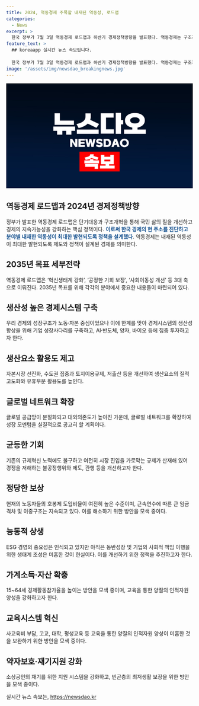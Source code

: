 ```yaml
---
title: 2024, 역동경제 주목할 내재된 역동성, 로드맵
categories:
  - News
excerpt: >
  한국 정부가 7월 3일 역동경제 로드맵과 하반기 경제정책방향을 발표했다. 역동경제는 구조개혁과 단기대응을 통해 국민 삶의 질을 높이고 지속가능한 경제를 구축하는 정책이다. 성장률 둔화와 사회안전망 강화, 소득격차 등의 문제에 대응하기 위해 2035년까지 생산성 개선, 교육시스템 혁신, 소상공인 재기지원 등 10대 과제를 세분화했다. 생산성 높은 경제시스템 구축, 생산요소 활용도 제고, 글로벌 네트워크 확장 등을 추진하며, 균등한 기회 보장, 정당한 보상, 능동적 상생, 가계소득·자산 확충, 교육시스템 혁신, 약자보호·재기지원 등에 힘을 쏟을 계획이다.
feature_text: >
  ## koreaapp 실시간 뉴스 속보입니다.

  한국 정부가 7월 3일 역동경제 로드맵과 하반기 경제정책방향을 발표했다. 역동경제는 구조개혁과 단기대응을 통해 국민 삶의 질을 높이고 지속가능한 경제를 구축하는 정책이다. 성장률 둔화와 사회안전망 강화, 소득격차 등의 문제에 대응하기 위해 2035년까지 생산성 개선, 교육시스템 혁신, 소상공인 재기지원 등 10대 과제를 세분화했다. 생산성 높은 경제시스템 구축, 생산요소 활용도 제고, 글로벌 네트워크 확장 등을 추진하며, 균등한 기회 보장, 정당한 보상, 능동적 상생, 가계소득·자산 확충, 교육시스템 혁신, 약자보호·재기지원 등에 힘을 쏟을 계획이다.
image: '/assets/img/newsdao_breakingnews.jpg'
---
```


<p><img src="/assets/img/newsdao_breakingnews.jpg" alt="koreaapp 속보" /></p>

<h2 data-ke-size="size26">역동경제 로드맵과 2024년 경제정책방향</h2>

<p>정부가 발표한 역동경제 로드맵은 단기대응과 구조개혁을 통해 국민 삶의 질을 개선하고 경제의 지속가능성을 강화하는 핵심 정책이다. <b><span style="color: #1a5490;">이로써 한국 경제의 현 주소를 진단하고 분야별 내재한 역동성이 최대한 발현되도록 정책을 설계했다</span></b>. 역동경제는 내재된 역동성이 최대한 발현되도록 제도와 정책이 설계된 경제를 의미한다. </p>

<h2 data-ke-size="size26">2035년 목표 세부전략</h2>

<p>역동경제 로드맵은 ‘혁신생태계 강화’, ‘공정한 기회 보장’, ‘사회이동성 개선’ 등 3대 축으로 이뤄진다. 2035년 목표를 위해 각각의 분야에서 중요한 내용들이 마련되어 있다.</p>

<h2 data-ke-size="size26">생산성 높은 경제시스템 구축</h2>

<p>우리 경제의 성장구조가 노동·자본 중심이었으나 이에 한계를 맞아 경제시스템의 생산성 향상을 위해 기업 성장사다리를 구축하고, AI·반도체, 양자, 바이오 등에 집중 투자하고자 한다.</p>

<h2 data-ke-size="size26">생산요소 활용도 제고</h2>

<p>자본시장 선진화, 수도권 집중과 토지이용규제, 저출산 등을 개선하여 생산요소의 질적 고도화와 유휴부문 활용도를 높인다.</p>

<h2 data-ke-size="size26">글로벌 네트워크 확장</h2>

<p>글로벌 공급망이 분절화되고 대외의존도가 높아진 가운데, 글로벌 네트워크를 확장하여 성장 모멘텀을 실질적으로 공고히 할 계획이다.</p>

<h2 data-ke-size="size26">균등한 기회</h2>

<p>기존의 규제혁신 노력에도 불구하고 여전히 시장 진입을 가로막는 규제가 산재해 있어 경쟁을 저해하는 불공정행위와 제도, 관행 등을 개선하고자 한다.</p>

<h2 data-ke-size="size26">정당한 보상</h2>

<p>현재의 노동자들의 호봉제 도입비율이 여전히 높은 수준이며, 근속연수에 따른 큰 임금 격차 및 이중구조는 지속되고 있다. 이를 해소하기 위한 방안을 모색 중이다.</p>

<h2 data-ke-size="size26">능동적 상생</h2>

<p>ESG 경영의 중요성은 인식되고 있지만 아직은 동반성장 및 기업의 사회적 책임 이행을 위한 생태계 조성은 미흡한 것이 현실이다. 이를 개선하기 위한 정책을 추진하고자 한다. </p>

<h2 data-ke-size="size26">가계소득·자산 확충</h2>

<p>15~64세 경제활동참가율을 높이는 방안을 모색 중이며, 교육을 통한 양질의 인적자원 양성을 강화하고자 한다.</p>

<h2 data-ke-size="size26">교육시스템 혁신</h2>

<p>사교육비 부담, 고교, 대학, 평생교육 등 교육을 통한 양질의 인적자원 양성이 미흡한 것을 보완하기 위한 방안을 모색 중이다.</p>

<h2 data-ke-size="size26">약자보호·재기지원 강화</h2>

<p>소상공인의 재기를 위한 지원 시스템을 강화하고, 빈곤층의 최저생활 보장을 위한 방안을 모색 중이다.</p>
실시간 뉴스 속보는, <a href="https://newsdao.kr" rel="dofollow">https://newsdao.kr</a>


